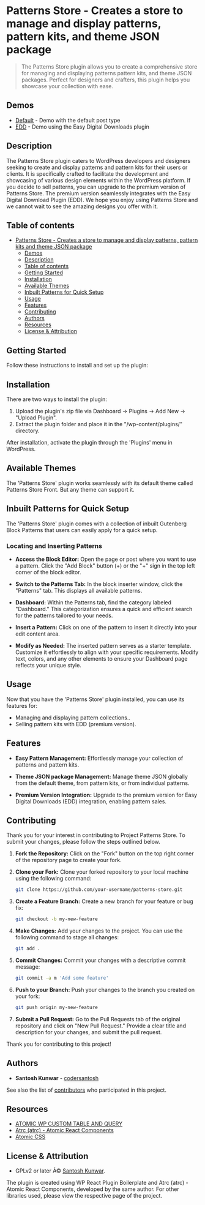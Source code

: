# Patterns Store - Creates a store to manage and display patterns, pattern kits, and theme JSON package

> The Patterns Store plugin allows you to create a comprehensive store for managing and displaying patterns pattern kits, and theme JSON packages. Perfect for designers and crafters, this plugin helps you showcase your collection with ease.

## Demos

- [Default](https://demo.patternswp.com/patterns-store/) - Demo with the default post type
- [EDD](https://demo.patternswp.com/patterns-store-edd/) - Demo using the Easy Digital Downloads plugin

## Description

The Patterns Store plugin caters to WordPress developers and designers seeking to create and display patterns and pattern kits for their users or clients. It is specifically crafted to facilitate the development and showcasing of various design elements within the WordPress platform. If you decide to sell patterns, you can upgrade to the premium version of Patterns Store. The premium version seamlessly integrates with the Easy Digital Download Plugin (EDD). We hope you enjoy using Patterns Store and we cannot wait to see the amazing designs you offer with it.

## Table of contents

- [Patterns Store - Creates a store to manage and display patterns, pattern kits and theme JSON package](#patterns-store---creates-a-store-to-manage-and-display-patterns-pattern-kits-and-theme-json-package)
  - [Demos](#demos)
  - [Description](#description)
  - [Table of contents](#table-of-contents)
  - [Getting Started](#getting-started)
  - [Installation](#installation)
  - [Available Themes](#available-themes)
  - [Inbuilt Patterns for Quick Setup](#inbuilt-patterns-for-quick-setup)
  - [Usage](#usage)
  - [Features](#features)
  - [Contributing](#contributing)
  - [Authors](#authors)
  - [Resources](#resources)
  - [License & Attribution](#license--attribution)

## Getting Started

Follow these instructions to install and set up the plugin:

## Installation

There are two ways to install the plugin:

1. Upload the plugin's zip file via Dashboard -> Plugins -> Add New -> "Upload Plugin".
2. Extract the plugin folder and place it in the "/wp-content/plugins/" directory.

After installation, activate the plugin through the 'Plugins' menu in WordPress.

## Available Themes

The 'Patterns Store' plugin works seamlessly with its default theme called Patterns Store Front. But any theme can support it.

## Inbuilt Patterns for Quick Setup

The 'Patterns Store' plugin comes with a collection of inbuilt Gutenberg Block Patterns that users can easily apply for a quick setup.

### Locating and Inserting Patterns

- **Access the Block Editor:** Open the page or post where you want to use a pattern. Click the "Add Block" button (+) or the "+" sign in the top left corner of the block editor.

- **Switch to the Patterns Tab:** In the block inserter window, click the "Patterns" tab. This displays all available patterns.

- **Dashboard:** Within the Patterns tab, find the category labeled "Dashboard." This categorization ensures a quick and efficient search for the patterns tailored to your needs.

- **Insert a Pattern:** Click on one of the pattern to insert it directly into your edit content area.

- **Modify as Needed:** The inserted pattern serves as a starter template. Customize it effortlessly to align with your specific requirements. Modify text, colors, and any other elements to ensure your Dashboard page reflects your unique style.

## Usage

Now that you have the 'Patterns Store' plugin installed, you can use its features for:

- Managing and displaying pattern collections..
- Selling pattern kits with EDD (premium version).

## Features

- **Easy Pattern Management:** Effortlessly manage your collection of patterns and pattern kits.

- **Theme JSON package Management:** Manage theme JSON globally from the default theme, from pattern kits, or from individual patterns.

- **Premium Version Integration:** Upgrade to the premium version for Easy Digital Downloads (EDD) integration, enabling pattern sales.

## Contributing

Thank you for your interest in contributing to Project Patterns Store. To submit your changes, please follow the steps outlined below.

1.  **Fork the Repository:** Click on the "Fork" button on the top right corner of the repository page to create your fork.

2.  **Clone your Fork:** Clone your forked repository to your local machine using the following command:

    ```sh
    git clone https://github.com/your-username/patterns-store.git
    ```

3.  **Create a Feature Branch:** Create a new branch for your feature or bug fix:

    ```sh
    git checkout -b my-new-feature
    ```

4.  **Make Changes:** Add your changes to the project. You can use the following command to stage all changes:

    ```sh
    git add .
    ```

5.  **Commit Changes:** Commit your changes with a descriptive commit message:

    ```sh
    git commit -a m 'Add some feature'
    ```

6.  **Push to your Branch:** Push your changes to the branch you created on your fork:

    ```sh
    git push origin my-new-feature
    ```

7.  **Submit a Pull Request:** Go to the Pull Requests tab of the original repository and click on "New Pull Request." Provide a clear title and description for your changes, and submit the pull request.

Thank you for contributing to this project!

## Authors

- **Santosh Kunwar** - [codersantosh](https://twitter.com/codersantosh)

See also the list of [contributors](https://github.com/codersantosh/patterns-store/graphs/contributors) who participated in this project.

## Resources

- [ATOMIC WP CUSTOM TABLE AND QUERY](https://github.com/codersantosh/atomic-wp-custom-table-and-query)
- [Atrc (atrc) - Atomic React Components](https://www.npmjs.com/package/atrc)
- [Atomic CSS](https://github.com/codersantosh/atomic-css)

## License & Attribution

- GPLv2 or later Â© [Santosh Kunwar](https://twitter.com/codersantosh).

The plugin is created using WP React Plugin Boilerplate and Atrc (atrc) - Atomic React Components, developed by the same author. For other libraries used, please view the respective page of the project.
